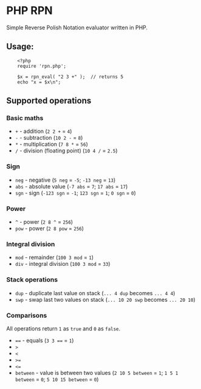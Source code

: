 # PHP RPN

Simple Reverse Polish Notation evaluator written in PHP.

## Usage:

```
    <?php
    require 'rpn.php';

    $x = rpn_eval( "2 3 +" );  // returns 5
    echo "x = $x\n";
```
## Supported operations

### Basic maths
- `+` - addition (`2 2 +` = `4`)
- `-` - subtraction (`10 2 -` = `8`)
- `*` - multiplication (`7 8 *` = `56`)
- `/` - division (floating point) (`10 4 /` = `2.5`)

### Sign
- `neg` - negative (`5 neg` = `-5`; `-13 neg` = `13`)
- `abs` - absolute value (`-7 abs` = `7`; `17 abs` = `17`)
- `sgn` - sign (`-123 sgn` = `-1`; `123 sgn` = `1`; `0 sgn` = `0`)

### Power
- `^` - power (`2 8 ^` = `256`)
- `pow` - power (`2 8 pow` = `256`)

### Integral division
- `mod` - remainder (`100 3 mod` = `1`)
- `div` - integral division (`100 3 mod` = `33`)

### Stack operations
- `dup` - duplicate last value on stack (`... 4 dup` becomes `... 4 4`)
- `swp` - swap last two values on stack (`... 10 20 swp` becomes `... 20 10`)

### Comparisons
All operations return `1` as `true` and `0` as `false`.

- `==` - equals (`3 3 ==` = `1`)
- `>`
- `<`
- `>=`
- `<=`
- `between` - value is between two values (`2 10 5 between` = `1`; `1 5 1 between` = `0`; `5 10 15 between` = `0`)
